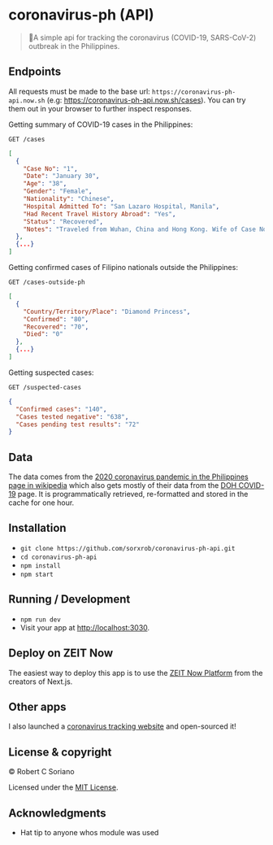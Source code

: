 # coronavirus-ph (API)

> 🦠A simple api for tracking the coronavirus (COVID-19, SARS-CoV-2) outbreak in the Philippines.

## Endpoints

All requests must be made to the base url: ``https://coronavirus-ph-api.now.sh`` (e.g: https://coronavirus-ph-api.now.sh/cases). You can try them out in your browser to further inspect responses.

Getting summary of COVID-19 cases in the Philippines:
```http
GET /cases
```
```json
[
  {
    "Case No": "1",
    "Date": "January 30",
    "Age": "38",
    "Gender": "Female",
    "Nationality": "Chinese",
    "Hospital Admitted To": "San Lazaro Hospital, Manila",
    "Had Recent Travel History Abroad": "Yes",
    "Status": "Recovered",
    "Notes": "Traveled from Wuhan, China and Hong Kong. Wife of Case No. 2; discharged on February 10."
  },
  {...}
]

```

Getting confirmed cases of Filipino
nationals outside the Philippines:
```http
GET /cases-outside-ph
```
```json
[
  {
    "Country/Territory/Place": "Diamond Princess",
    "Confirmed": "80",
    "Recovered": "70",
    "Died": "0"
  },
  {...}
]
```

Getting suspected cases:
```http
GET /suspected-cases
```
```json
{
  "Confirmed cases": "140",
  "Cases tested negative": "638",
  "Cases pending test results": "72"
}
```

## Data

The data comes from the [2020 coronavirus pandemic in the Philippines page in wikipedia](https://en.wikipedia.org/wiki/2020_coronavirus_pandemic_in_the_Philippines) which also gets mostly of their data from the [DOH COVID-19](https://www.doh.gov.ph/2019-nCoV) page. It is
programmatically retrieved, re-formatted and stored in the cache for one hour.

## Installation

* `git clone https://github.com/sorxrob/coronavirus-ph-api.git`
* `cd coronavirus-ph-api`
* `npm install`
* `npm start`

## Running / Development

* `npm run dev`
* Visit your app at [http://localhost:3030](http://localhost:3030).

## Deploy on ZEIT Now

The easiest way to deploy this app is to use the [ZEIT Now Platform](https://zeit.co/) from the creators of Next.js.

## Other apps

I also launched a [coronavirus tracking website](https://the2019ncov.com) and open-sourced it!

## License & copyright

© Robert C Soriano

Licensed under the [MIT License](LICENSE).

## Acknowledgments

- Hat tip to anyone whos module was used
